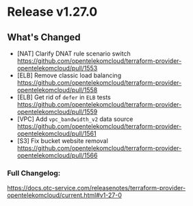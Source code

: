 # Release v1.27.0
## What's Changed
* [NAT] Clarify DNAT rule scenario switch https://github.com/opentelekomcloud/terraform-provider-opentelekomcloud/pull/1553
* [ELB] Remove classic load balancing https://github.com/opentelekomcloud/terraform-provider-opentelekomcloud/pull/1558
* [ELB] Get rid of `defer` in `ELB` tests https://github.com/opentelekomcloud/terraform-provider-opentelekomcloud/pull/1559
* [VPC] Add `vpc_bandwidth_v2` data source https://github.com/opentelekomcloud/terraform-provider-opentelekomcloud/pull/1561
* [S3] Fix bucket website removal https://github.com/opentelekomcloud/terraform-provider-opentelekomcloud/pull/1566


### Full Changelog:
https://docs.otc-service.com/releasenotes/terraform-provider-opentelekomcloud/current.html#v1-27-0